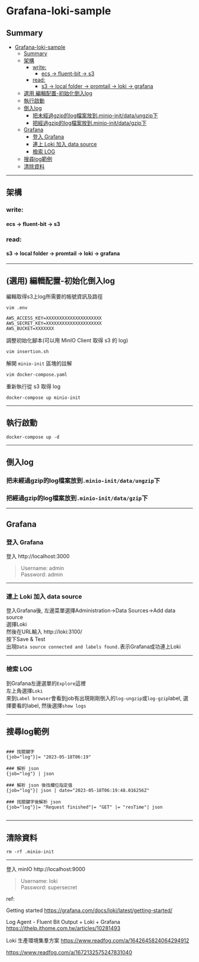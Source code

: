 # Grafana-loki-sample

## Summary

<!-- TOC -->

- [Grafana-loki-sample](#grafana-loki-sample)
    - [Summary](#summary)
    - [架構](#%E6%9E%B6%E6%A7%8B)
        - [write:](#write)
            - [ecs -> fluent-bit -> s3](#ecs---fluent-bit---s3)
        - [read:](#read)
            - [s3 -> local folder -> promtail -> loki -> grafana](#s3---local-folder---promtail---loki---grafana)
    - [選用 編輯配置-初始化倒入log](#%E9%81%B8%E7%94%A8-%E7%B7%A8%E8%BC%AF%E9%85%8D%E7%BD%AE-%E5%88%9D%E5%A7%8B%E5%8C%96%E5%80%92%E5%85%A5log)
    - [執行啟動](#%E5%9F%B7%E8%A1%8C%E5%95%9F%E5%8B%95)
    - [倒入log](#%E5%80%92%E5%85%A5log)
        - [把未經過gzip的log檔案放到.minio-init/data/ungzip下](#%E6%8A%8A%E6%9C%AA%E7%B6%93%E9%81%8Egzip%E7%9A%84log%E6%AA%94%E6%A1%88%E6%94%BE%E5%88%B0minio-initdataungzip%E4%B8%8B)
        - [把經過gzip的log檔案放到.minio-init/data/gzip下](#%E6%8A%8A%E7%B6%93%E9%81%8Egzip%E7%9A%84log%E6%AA%94%E6%A1%88%E6%94%BE%E5%88%B0minio-initdatagzip%E4%B8%8B)
    - [Grafana](#grafana)
        - [登入 Grafana](#%E7%99%BB%E5%85%A5-grafana)
        - [連上 Loki 加入 data source](#%E9%80%A3%E4%B8%8A-loki-%E5%8A%A0%E5%85%A5-data-source)
        - [檢索 LOG](#%E6%AA%A2%E7%B4%A2-log)
    - [搜尋log範例](#%E6%90%9C%E5%B0%8Blog%E7%AF%84%E4%BE%8B)
    - [清除資料](#%E6%B8%85%E9%99%A4%E8%B3%87%E6%96%99)

<!-- /TOC -->


---
## 架構

### write:
#### ecs -> fluent-bit -> s3

### read:
#### s3 -> local folder -> promtail -> loki -> grafana


---

## (選用) 編輯配置-初始化倒入log


編輯取得s3上log所需要的帳號資訊及路徑
```
vim .env

AWS_ACCESS_KEY=XXXXXXXXXXXXXXXXXXXXX
AWS_SECRET_KEY=XXXXXXXXXXXXXXXXXXXXX
AWS_BUCKET=XXXXXXX
```


調整初始化腳本(可以用 MinIO Client 取得 s3 的 log)
```
vim insertion.sh
```

解開 `minio-init` 區塊的註解
```
vim docker-compose.yaml
```

重新執行從 s3 取得 log
```
docker-compose up minio-init
```


---

## 執行啟動
```
docker-compose up -d
```

---

## 倒入log
### 把未經過gzip的log檔案放到`.minio-init/data/ungzip`下
### 把經過gzip的log檔案放到`.minio-init/data/gzip`下




---

## Grafana
### 登入 Grafana

登入 http://localhost:3000

> Username: admin <br>
> Password: admin <br>


---

### 連上 Loki 加入 data source
登入Grafana後, 左邊菜單選擇Administration->Data Sources->Add data source <br>
選擇Loki <br>
然後在URL輸入 http://loki:3100/ <br>
按下Save & Test <br>
出現`Data source connected and labels found.`表示Grafana成功連上Loki <br>

---

### 檢索 LOG
到Grafana左邊選單的`Explore`這裡 <br>
左上角選擇`Loki` <br>
來到`Label browser`會看到job有出現剛剛倒入的`log-ungzip`或`log-gzip`label, 選擇要看的label, 然後選擇`show logs` <br>

---

## 搜尋log範例

```

### 找關鍵字
{job="log"}|= "2023-05-18T06:19"

### 解析 json
{job="log"} | json

### 解析 json 後找欄位指定值
{job="log"}| json | date="2023-05-18T06:19:48.016256Z"

### 找關鍵字後解析 json
{job="log"}|= "Request finished"|= "GET" |= "resTime"| json


```

---

## 清除資料

```
rm -rf .minio-init
```




---

登入 minIO
http://localhost:9000



> Username: loki <br>
> Password: supersecret <br>







ref:

Getting started
https://grafana.com/docs/loki/latest/getting-started/

Log Agent - Fluent Bit Output + Loki + Grafana
https://ithelp.ithome.com.tw/articles/10281493

Loki 生產環境集羣方案
https://www.readfog.com/a/1642645824064294912



https://www.readfog.com/a/1672132575247831040







